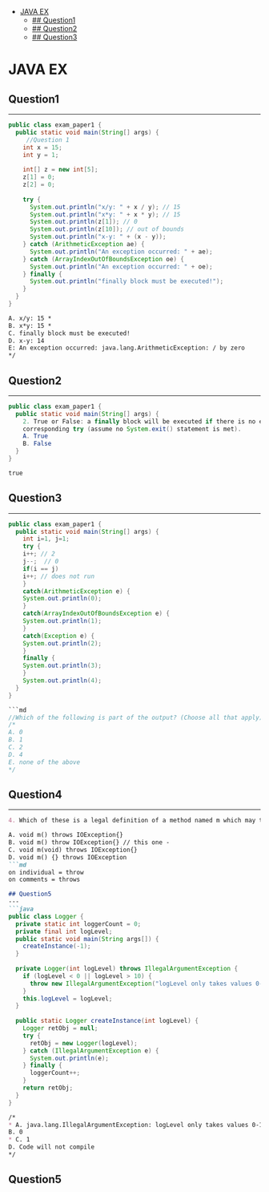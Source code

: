 
- [JAVA EX](#java-ex)
  - [## Question1](#question1)
  - [## Question2](#question2)
  - [## Question3](#question3)

# JAVA EX 

## Question1 
---
```java
public class exam_paper1 {
  public static void main(String[] args) {
     //Question 1 
    int x = 15;
    int y = 1;
    
    int[] z = new int[5];
    z[1] = 0; 
    z[2] = 0;
    
    try {
      System.out.println("x/y: " + x / y); // 15 
      System.out.println("x*y: " + x * y); // 15
      System.out.println(z[1]); // 0 
      System.out.println(z[10]); // out of bounds  
      System.out.println("x-y: " + (x - y)); 
    } catch (ArithmeticException ae) {
      System.out.println("An exception occurred: " + ae);
    } catch (ArrayIndexOutOfBoundsException oe) {
      System.out.println("An exception occurred: " + oe);
    } finally {
      System.out.println("finally block must be executed!");
    }
  }
}
```

``` md
A. x/y: 15 *
B. x*y: 15 *
C. finally block must be executed!
D. x-y: 14
E: An exception occurred: java.lang.ArithmeticException: / by zero 
*/
```

## Question2
---

```java
public class exam_paper1 {
  public static void main(String[] args) {
    2. True or False: a finally block will be executed if there is no exception thrown in the
    corresponding try (assume no System.exit() statement is met).
    A. True
    B. False 
  }
}
```

```md
true
```

## Question3
---

```java
public class exam_paper1 {
  public static void main(String[] args) {
    int i=1, j=1;
    try {
    i++; // 2
    j--;  // 0 
    if(i == j)  
    i++; // does not run 
    }
    catch(ArithmeticException e) {
    System.out.println(0);
    }
    catch(ArrayIndexOutOfBoundsException e) {
    System.out.println(1);
    }
    catch(Exception e) {
    System.out.println(2);
    }
    finally {
    System.out.println(3);
    }
    System.out.println(4);  
  }
}

```md
//Which of the following is part of the output? (Choose all that apply) 
/* 
A. 0
B. 1
C. 2
D. 4
E. none of the above 
*/
```

## Question4
---
```md
4. Which of these is a legal definition of a method named m which may throw an IOException and returns void, and which does not take any arguments? (Select the correct answer)

A. void m() throws IOException{}
B. void m() throw IOException{} // this one - 
C. void m(void) throws IOException{}
D. void m() {} throws IOException
```md
on individual = throw 
on comments = throws

## Question5
---
```java
public class Logger {
  private static int loggerCount = 0;
  private final int logLevel;
  public static void main(String args[]) {
    createInstance(-1);
  }
  
  private Logger(int logLevel) throws IllegalArgumentException {
    if (logLevel < 0 || logLevel > 10) {
      throw new IllegalArgumentException("logLevel only takes values 0-10");
    }
    this.logLevel = logLevel;
  }
  
  public static Logger createInstance(int logLevel) {
    Logger retObj = null;
    try {
      retObj = new Logger(logLevel);
    } catch (IllegalArgumentException e) {
      System.out.println(e);
    } finally {
      loggerCount++;
    }
    return retObj;
  }
}
```

```md
/*
* A. java.lang.IllegalArgumentException: logLevel only takes values 0-10 
B. 0
* C. 1 
D. Code will not compile
*/

```
## Question5